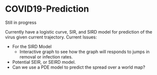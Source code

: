 # COVID19-Prediction
Still in progress

Currently have a logistic curve, SIR, and SIRD model for prediction of the virus given current trajectory.
Current Issues:  
* For the SIRD Model
  * Interactive graph to see how the graph will responds to jumps in removal or infection rates.
* Potential SEIR, or SEIRD model.
* Can we use a PDE model to predict the spread over a world map?
